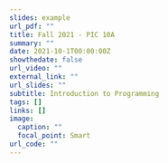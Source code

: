 ```yaml
---
slides: example
url_pdf: ""
title: Fall 2021 - PIC 10A
summary: ""
date: 2021-10-1T00:00:00Z
showthedate: false
url_video: ""
external_link: ""
url_slides: ""
subtitle: Introduction to Programming
tags: []
links: []
image:
  caption: ""
  focal_point: Smart
url_code: ""
---
```

